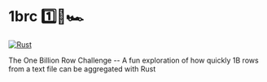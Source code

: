 # 1brc 1️⃣🐝🏎️

[![Rust](https://github.com/gabrieledarrigo/1brc/actions/workflows/build.yml/badge.svg)](https://github.com/gabrieledarrigo/1brc/actions/workflows/build.yml)

The One Billion Row Challenge -- A fun exploration of how quickly 1B rows from a text file can be aggregated with Rust
